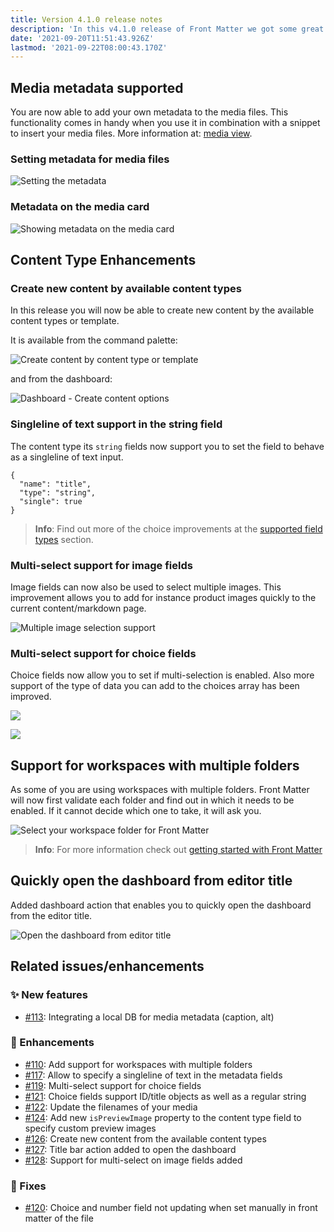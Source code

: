 ```yaml
---
title: Version 4.1.0 release notes
description: 'In this v4.1.0 release of Front Matter we got some great new features to announce to you.'
date: '2021-09-20T11:51:43.926Z'
lastmod: '2021-09-22T08:00:43.170Z'
---
```


## Media metadata supported

You are now able to add your own metadata to the media files. This functionality comes in handy when you use it in combination with a snippet to insert your media files. More information at: [media view](/docs/dashboard#media-view).

### Setting metadata for media files

![Setting the metadata](/releases/v4.1.0/metadata-media.png)

### Metadata on the media card

![Showing metadata on the media card](/releases/v4.1.0/metadata-card.png)

## Content Type Enhancements

### Create new content by available content types

In this release you will now be able to create new content by the available content types or template.

It is available from the command palette:

![Create content by content type or template](/releases/v4.1.0/create-content.png)

and from the dashboard:

![Dashboard - Create content options](/releases/v4.1.0/dashboard-create-content.png)

### Singleline of text support in the string field

The content type its `string` fields now support you to set the field to behave as a singleline of text input.

```
{
  "name": "title",
  "type": "string",
  "single": true
}
```

> **Info**: Find out more of the choice improvements at the [supported field types](/docs/content-types#supported-field-types) section.

### Multi-select support for image fields

Image fields can now also be used to select multiple images. This improvement allows you to add for instance product images quickly to the current content/markdown page.

![Multiple image selection support](/releases/v4.1.0/multi-images.png)

### Multi-select support for choice fields

Choice fields now allow you to set if multi-selection is enabled. Also more support of the type of data you can add to the choices array has been improved.

![](/releases/v4.1.0/choice-fields.png)

![](/releases/v4.1.0/choice-fields-selection.png)

## Support for workspaces with multiple folders

As some of you are using workspaces with multiple folders. Front Matter will now first validate each folder and find out in which it needs to be enabled. If it cannot decide which one to take, it will ask you.

![Select your workspace folder for Front Matter](/releases/v4.1.0/workspace-folder.png)

> **Info**: For more information check out [getting started with Front Matter](/docs/getting-started#workspaces-with-multiple-folders)

## Quickly open the dashboard from editor title

Added dashboard action that enables you to quickly open the dashboard from the editor title.

![Open the dashboard from editor title](/releases/v4.1.0/open-dashboard.png)

## Related issues/enhancements

### ✨ New features

- [#113](https://github.com/estruyf/vscode-front-matter/issues/113): Integrating a local DB for media metadata (caption, alt)

### 🎨 Enhancements

- [#110](https://github.com/estruyf/vscode-front-matter/issues/110): Add support for workspaces with multiple folders
- [#117](https://github.com/estruyf/vscode-front-matter/issues/117): Allow to specify a singleline of text in the metadata fields
- [#119](https://github.com/estruyf/vscode-front-matter/issues/119): Multi-select support for choice fields
- [#121](https://github.com/estruyf/vscode-front-matter/issues/121): Choice fields support ID/title objects as well as a regular string
- [#122](https://github.com/estruyf/vscode-front-matter/issues/122): Update the filenames of your media
- [#124](https://github.com/estruyf/vscode-front-matter/issues/124): Add new `isPreviewImage` property to the content type field to specify custom preview images
- [#126](https://github.com/estruyf/vscode-front-matter/issues/126): Create new content from the available content types
- [#127](https://github.com/estruyf/vscode-front-matter/issues/127): Title bar action added to open the dashboard
- [#128](https://github.com/estruyf/vscode-front-matter/issues/128): Support for multi-select on image fields added

### 🐞 Fixes

- [#120](https://github.com/estruyf/vscode-front-matter/issues/120): Choice and number field not updating when set manually in front matter of the file